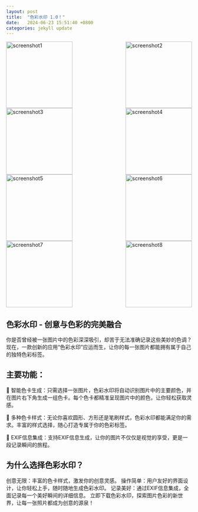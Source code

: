 ```yaml
---
layout: post
title:  "色彩水印 1.0！"
date:   2024-06-23 15:51:40 +0800
categories: jekyll update
---
```

<div style="display: flex; flex-wrap: wrap; justify-content: space-between;">
  <img src="{{ site.baseurl }}/assets/screenshot1.png" alt="screenshot1" width="180" />
  <img src="{{ site.baseurl }}/assets/screenshot2.png" alt="screenshot2" width="180" />
  <img src="{{ site.baseurl }}/assets/screenshot3.png" alt="screenshot3" width="180" />
  <img src="{{ site.baseurl }}/assets/screenshot4.png" alt="screenshot4" width="180" />
  <img src="{{ site.baseurl }}/assets/screenshot5.png" alt="screenshot5" width="180" />
  <img src="{{ site.baseurl }}/assets/screenshot6.png" alt="screenshot6" width="180" />
  <img src="{{ site.baseurl }}/assets/screenshot7.png" alt="screenshot7" width="180" />
  <img src="{{ site.baseurl }}/assets/screenshot8.png" alt="screenshot8" width="180" />
</div>

## 色彩水印 - 创意与色彩的完美融合

你是否曾经被一张图片中的色彩深深吸引，却苦于无法准确记录这些美妙的色调？现在，一款创新的应用“色彩水印”应运而生，让你的每一张图片都能拥有属于自己的独特色彩标签。

## 主要功能：

🎨 智能色卡生成：只需选择一张图片，色彩水印将自动识别图片中的主要颜色，并在图片右下角生成一组色卡。每个色卡都精准呈现图片中的颜色，让你轻松获取灵感。

🌟 多种色卡样式：无论你喜欢圆形、方形还是笔刷样式，色彩水印都能满足你的需求。丰富的样式选择，随心打造专属于你的色彩标签。

📸 EXIF信息集成：支持EXIF信息生成，让你的图片不仅仅是视觉的享受，更是一段记录瞬间的旅程。

## 为什么选择色彩水印？

创意无限：丰富的色卡样式，激发你的创意灵感。
操作简单：用户友好的界面设计，让你轻松上手，随时随地生成色彩水印。
记录美好：通过EXIF信息集成，全面记录每一个美好瞬间的详细信息。
立即下载色彩水印，探索图片色彩的新世界，让每一张照片都成为创意的源泉！
